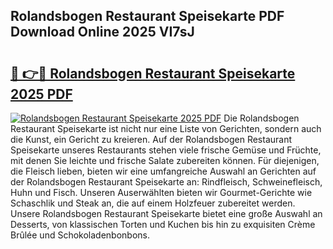 ## Rolandsbogen Restaurant Speisekarte PDF Download Online 2025 VI7sJ

# <h2><a href="http://gc7j2bu.nevu.top/?p=Rolandsbogen+Restaurant+Speisekarte">🔗 👉🔴 Rolandsbogen Restaurant Speisekarte 2025 PDF</a></h2>

[![Rolandsbogen Restaurant Speisekarte 2025 PDF](https://i.imgur.com/dBaPXMq.png)](http://gc7j2bu.nevu.top/?p=Rolandsbogen+Restaurant+Speisekarte)
Die Rolandsbogen Restaurant Speisekarte ist nicht nur eine Liste von Gerichten, sondern auch die Kunst, ein Gericht zu kreieren. Auf der Rolandsbogen Restaurant Speisekarte unseres Restaurants stehen viele frische Gemüse und Früchte, mit denen Sie leichte und frische Salate zubereiten können. Für diejenigen, die Fleisch lieben, bieten wir eine umfangreiche Auswahl an Gerichten auf der Rolandsbogen Restaurant Speisekarte an: Rindfleisch, Schweinefleisch, Huhn und Fisch. Unseren Auserwählten bieten wir Gourmet-Gerichte wie Schaschlik und Steak an, die auf einem Holzfeuer zubereitet werden. Unsere Rolandsbogen Restaurant Speisekarte bietet eine große Auswahl an Desserts, von klassischen Torten und Kuchen bis hin zu exquisiten Crème Brûlée und Schokoladenbonbons.
